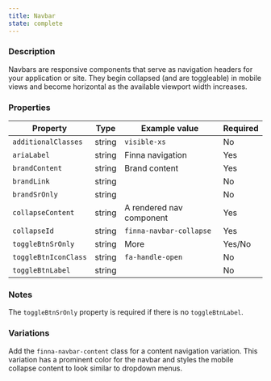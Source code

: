 ```yaml
---
title: Navbar
state: complete
---
```


### Description

Navbars are responsive components that serve as navigation headers for your 
application or site. They begin collapsed (and are toggleable) in mobile views
and become horizontal as the available viewport width increases.

### Properties

| Property             | Type   | Example value            | Required |
| -------------------- | ------ | ------------------------ | -------- |
| `additionalClasses`  | string | `visible-xs`             | No       |
| `ariaLabel`          | string | Finna navigation         | Yes      |
| `brandContent`       | string | Brand content            | Yes      |
| `brandLink`          | string |                          | No       |
| `brandSrOnly`        | string |                          | No       |
| `collapseContent`    | string | A rendered nav component | Yes      |
| `collapseId`         | string | `finna-navbar-collapse`  | Yes      |
| `toggleBtnSrOnly`    | string | More                     | Yes/No   |
| `toggleBtnIconClass` | string | `fa-handle-open`         | No       |
| `toggleBtnLabel`     | string |                          | No       |

### Notes

The `toggleBtnSrOnly` property is required if there is no `toggleBtnLabel`.

### Variations

Add the `finna-navbar-content` class for a content navigation variation. This
variation has a prominent color for the navbar and styles the mobile collapse
content to look similar to dropdown menus.
